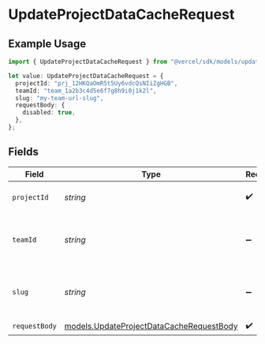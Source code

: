 # UpdateProjectDataCacheRequest

## Example Usage

```typescript
import { UpdateProjectDataCacheRequest } from "@vercel/sdk/models/updateprojectdatacacheop.js";

let value: UpdateProjectDataCacheRequest = {
  projectId: "prj_12HKQaOmR5t5Uy6vdcQsNIiZgHGB",
  teamId: "team_1a2b3c4d5e6f7g8h9i0j1k2l",
  slug: "my-team-url-slug",
  requestBody: {
    disabled: true,
  },
};
```

## Fields

| Field                                                                                      | Type                                                                                       | Required                                                                                   | Description                                                                                | Example                                                                                    |
| ------------------------------------------------------------------------------------------ | ------------------------------------------------------------------------------------------ | ------------------------------------------------------------------------------------------ | ------------------------------------------------------------------------------------------ | ------------------------------------------------------------------------------------------ |
| `projectId`                                                                                | *string*                                                                                   | :heavy_check_mark:                                                                         | The unique project identifier                                                              | prj_12HKQaOmR5t5Uy6vdcQsNIiZgHGB                                                           |
| `teamId`                                                                                   | *string*                                                                                   | :heavy_minus_sign:                                                                         | The Team identifier to perform the request on behalf of.                                   | team_1a2b3c4d5e6f7g8h9i0j1k2l                                                              |
| `slug`                                                                                     | *string*                                                                                   | :heavy_minus_sign:                                                                         | The Team slug to perform the request on behalf of.                                         | my-team-url-slug                                                                           |
| `requestBody`                                                                              | [models.UpdateProjectDataCacheRequestBody](../models/updateprojectdatacacherequestbody.md) | :heavy_check_mark:                                                                         | N/A                                                                                        |                                                                                            |
